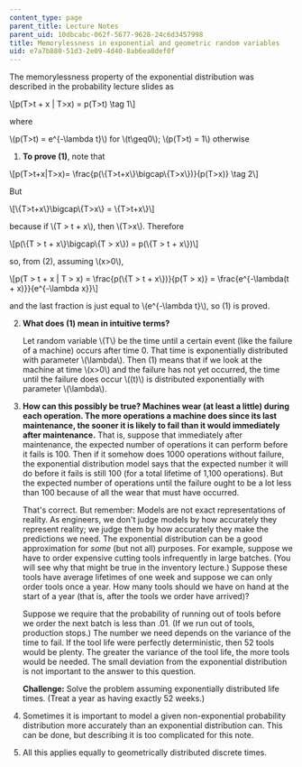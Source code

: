 ```yaml
---
content_type: page
parent_title: Lecture Notes
parent_uid: 10dbcabc-062f-5677-9628-24c6d3457998
title: Memorylessness in exponential and geometric random variables
uid: e7a7b880-51d3-2e09-4d40-8ab6ea8def0f
---
```


The memorylessness property of the exponential distribution was described in the probability lecture slides as

\\\[p(T>t + x | T>x) = p(T>t) \\tag 1\\\]

where

\\(p(T>t) = e^{-\\lambda t}\\) for \\(t\\geq0\\); \\(p(T>t) = 1\\) otherwise

1.  **To prove (1)**, note that

\\\[p(T>t+x|T>x)= \\frac{p(\\{T>t+x\\}\\bigcap\\{T>x\\})}{p(T>x)} \\tag 2\\\]

But

\\\[\\{T>t+x\\}\\bigcap\\{T>x\\} = \\{T>t+x\\}\\\]

because if \\(T > t + x\\), then \\(T>x\\). Therefore

\\\[p(\\{T > t + x\\}\\bigcap\\{T > x\\}) = p(\\{T > t + x\\})\\\]

so, from (2), assuming \\(x>0\\),

\\\[p(T > t + x | T > x) = \\frac{p(\\{T > t + x\\})}{p(T > x)} = \\frac{e^{-\\lambda(t + x)}}{e^{-\\lambda x}}\\\]

and the last fraction is just equal to \\(e^{-\\lambda t}\\), so (1) is proved.

2.  **What does (1) mean in intuitive terms?**
    
    Let random variable \\(T\\) be the time until a certain event (like the failure of a machine) occurs after time 0. That time is exponentially distributed with parameter \\(\\lambda\\). Then (1) means that if we look at the machine at time \\(x>0\\) and the failure has not yet occurred, the time until the failure does occur \\((t)\\) is distributed exponentially with parameter \\(\\lambda\\).
    
3.  **How can this possibly be true? Machines wear (at least a little) during each operation. The more operations a machine does since its last maintenance, the sooner it is likely to fail than it would immediately after maintenance.** That is, suppose that immediately after maintenance, the expected number of operations it can perform before it fails is 100. Then if it somehow does 1000 operations without failure, the exponential distribution model says that the expected number it will do before it fails is still 100 (for a total lifetime of 1,100 operations). But the expected number of operations until the failure ought to be a lot less than 100 because of all the wear that must have occurred.
    
    That's correct. But remember: Models are not exact representations of reality. As engineers, we don't judge models by how accurately they represent reality; we judge them by how accurately they make the predictions we need. The exponential distribution can be a good approximation for _some_ (but not all) purposes. For example, suppose we have to order expensive cutting tools infrequently in large batches. (You will see why that might be true in the inventory lecture.) Suppose these tools have average lifetimes of one week and suppose we can only order tools once a year. How many tools should we have on hand at the start of a year (that is, after the tools we order have arrived)?
    
    Suppose we require that the probability of running out of tools before we order the next batch is less than .01. (If we run out of tools, production stops.) The number we need depends on the variance of the time to fail. If the tool life were perfectly deterministic, then 52 tools would be plenty. The greater the variance of the tool life, the more tools would be needed. The small deviation from the exponential distribution is not important to the answer to this question.
    
    **Challenge:** Solve the problem assuming exponentially distributed life times. (Treat a year as having exactly 52 weeks.)
    
4.  Sometimes it is important to model a given non-exponential probability distribution more accurately than an exponential distribution can. This can be done, but describing it is too complicated for this note.
5.  All this applies equally to geometrically distributed discrete times.